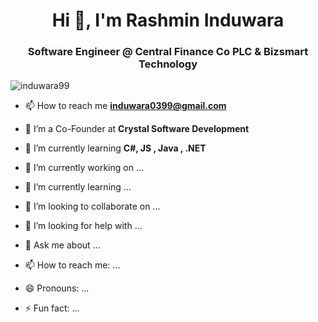 <h1 align="center">Hi 👋, I'm Rashmin Induwara</h1>
<h3 align="center">Software Engineer @ Central Finance Co PLC & Bizsmart Technology</h3>

<p align="left"> <img src="https://komarev.com/ghpvc/?username=induwara99&label=Profile%20views&color=0e75b6&style=flat" alt="induwara99" /> </p>

- 📫 How to reach me **induwara0399@gmail.com**

- 🔭 I’m a Co-Founder at **Crystal Software Development**

- 🌱 I’m currently learning **C#, JS , Java , .NET**

- 🔭 I’m currently working on ...
- 🌱 I’m currently learning ...
- 👯 I’m looking to collaborate on ...
- 🤔 I’m looking for help with ...
- 💬 Ask me about ...
- 📫 How to reach me: ...
- 😄 Pronouns: ...
- ⚡ Fun fact: ...

